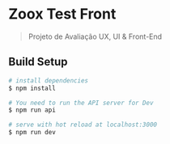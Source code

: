# Zoox Test Front

> Projeto de Avaliação UX, UI & Front-End

## Build Setup

```bash
# install dependencies
$ npm install

# You need to run the API server for Dev
$ npm run api

# serve with hot reload at localhost:3000
$ npm run dev

```
